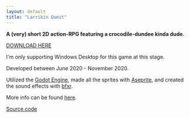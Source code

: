 ```yaml
---
layout: default
title: "Larrikin Quest"
---
```

**A (very) short 2D action-RPG featuring a crocodile-dundee kinda dude.** 

<a href="{{ site.url }}/games/larrikinquest/LarrikinQuest.zip">DOWNLOAD HERE</a>  

I'm only supporting Windows Desktop for this game at this stage.

Developed between June 2020 - November 2020.

Utilized the [Godot Engine](https://godotengine.org/), made all the sprites with [Aseprite](https://www.aseprite.org/), and created the sound effects with [bfxr](https://www.bfxr.net/).

More info can be found <a href="{{ site.url }}/blog/LarrikinQuest/">here</a>. 

[Source code](https://github.com/Beetron/2d-aussie-rpg)